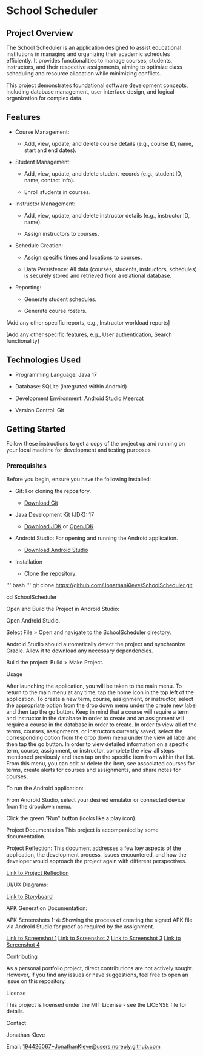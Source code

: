 # School Scheduler 
## Project Overview

The School Scheduler is an application designed to assist educational institutions in managing and organizing their academic schedules efficiently. It provides functionalities to manage courses, students, instructors, and their respective assignments, aiming to optimize class scheduling and resource allocation while minimizing conflicts.

This project demonstrates foundational software development concepts, including database management, user interface design, and logical organization for complex data.

## Features

* Course Management:

  * Add, view, update, and delete course details (e.g., course ID, name, start and end dates).

* Student Management:

  * Add, view, update, and delete student records (e.g., student ID, name, contact info).

  * Enroll students in courses.

* Instructor Management:

  * Add, view, update, and delete instructor details (e.g., instructor ID, name).

  * Assign instructors to courses.

* Schedule Creation:

  * Assign specific times and locations to courses.

  * Data Persistence: All data (courses, students, instructors, schedules) is securely stored and retrieved from a relational database.

* Reporting:

  * Generate student schedules.

  * Generate course rosters.

[Add any other specific reports, e.g., Instructor workload reports]

[Add any other specific features, e.g., User authentication, Search functionality]

## Technologies Used

* Programming Language: Java 17

* Database: SQLite (integrated within Android)

* Development Environment: Android Studio Meercat

* Version Control: Git

## Getting Started
Follow these instructions to get a copy of the project up and running on your local machine for development and testing purposes.

### Prerequisites
Before you begin, ensure you have the following installed:

* Git: For cloning the repository.

  * [Download Git](https://git-scm.com/downloads)

* Java Development Kit (JDK): 17

  * [Download JDK](https://www.oracle.com/java/technologies/downloads/) or [OpenJDK](https://openjdk.java.net/install/)

* Android Studio: For opening and running the Android application.

  * [Download Android Studio](https://developer.android.com/studio/install)

* Installation
  * Clone the repository:

''' bash '''
git clone https://github.com/JonathanKleve/SchoolScheduler.git
 
cd SchoolScheduler

Open and Build the Project in Android Studio:

Open Android Studio.

Select File > Open and navigate to the SchoolScheduler directory.

Android Studio should automatically detect the project and synchronize Gradle. Allow it to download any necessary dependencies.

Build the project: Build > Make Project.

Usage

After launching the application, you will be taken to the main menu. To return to the main menu at any time, tap the home icon in the top left of the application. To create a new term, course, assignment, or instructor, select the appropriate option from the drop down menu under the create new label and then tap the go button. Keep in mind that a course will require a term and instructor in the database in order to create and an assignment will require a course in the database in order to create. In order to view all of the terms, courses, assignments, or instructors currently saved, select the corresponding option from the drop down menu under the view all label and then tap the go button. In order to view detailed information on a specific term, course, assignment, or instructor, complete the view all steps mentioned previously and then tap on the specific item from within that list. From this menu, you can edit or delete the item, see associated courses for terms, create alerts for courses and assignments, and share notes for courses.

To run the Android application:

From Android Studio, select your desired emulator or connected device from the dropdown menu.

Click the green "Run" button (looks like a play icon).

Project Documentation
This project is accompanied by some documentation.

Project Reflection: This document addresses a few key aspects of the application, the development process, issues encountered, and how the developer would approach the project again with different perspectives.

[Link to Project Reflection](docs/School%20Scheduler%20Reflection.pdf)

UI/UX Diagrams:

[Link to Storyboard](docs/School%20Scheduler%20Storyboard.png)

APK Generation Documentation:

APK Screenshots 1-4: Showing the process of creating the signed APK file via Android Studio for proof as required by the assignment.

[Link to Screenshot 1](docs/APK%20Screenshot%201.png)
[Link to Screenshot 2](docs/APK%20Screenshot%202.png)
[Link to Screenshot 3](docs/APK%20Screenshot%203.png)
[Link to Screenshot 4](docs/APK%20Screenshot%204.png)

Contributing

As a personal portfolio project, direct contributions are not actively sought. However, if you find any issues or have suggestions, feel free to open an issue on this repository.

License

This project is licensed under the MIT License - see the LICENSE file for details.

Contact

Jonathan Kleve

Email: 194426067+JonathanKleve@users.noreply.github.com
